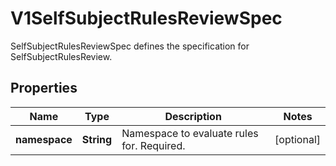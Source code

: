 

# V1SelfSubjectRulesReviewSpec

SelfSubjectRulesReviewSpec defines the specification for SelfSubjectRulesReview.

## Properties

| Name | Type | Description | Notes |
|------------ | ------------- | ------------- | -------------|
|**namespace** | **String** | Namespace to evaluate rules for. Required. |  [optional] |



